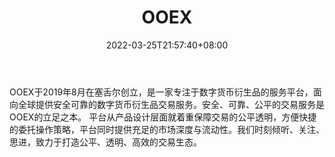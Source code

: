﻿---
weight: 
title: "OOEX"
description: "OOEX于2019年8月在塞舌尔创立，…"
date: 2022-03-25T21:57:40+08:00
lastmod: 2022-03-25T16:45:40+08:00
draft: false
authors: ["Metabd"]
featuredImage: "ooex.webp"
link: ""
tags: ["交易所","OOEX"]
categories: ["navigation"]
navigation: ["交易所"]
lightgallery: true
toc: true
pinned: false
recommend: false
recommend1: false
---
OOEX于2019年8月在塞舌尔创立，是一家专注于数字货币衍生品的服务平台，面向全球提供安全可靠的数字货币衍生品交易服务。安全、可靠、公平的交易服务是OOEX的立足之本。
平台从产品设计层面就着重保障交易的公平透明，方便快捷的委托操作策略，平台同时提供充足的市场深度与流动性。我们时刻倾听、关注、思进，致力于打造公平、透明、高效的交易生态。
